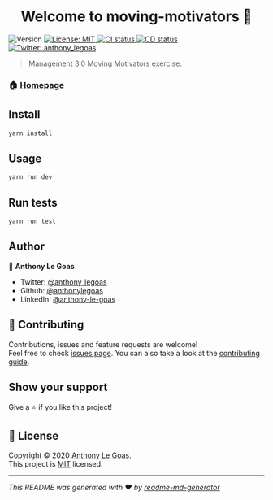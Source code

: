 <h1 align="center">Welcome to moving-motivators 👋</h1>
<p>
  <img alt="Version" src="https://img.shields.io/badge/version-0.0.1-blue.svg?cacheSeconds=2592000" />
  <a href="https://github.com/anthonylegoas/moving-motivators/blob/master/LICENCE" target="_blank">
    <img alt="License: MIT" src="https://img.shields.io/badge/License-MIT-yellow.svg" />
  </a>
  <a href=".github/workflows/ci.yml">
    <img alt="CI status" src="https://github.com/anthonylegoas/moving-motivators/workflows/CI/badge.svg" />
  </a>
  <a href=".github/workflows/cd.yml">
    <img alt="CD status" src="https://github.com/anthonylegoas/moving-motivators/workflows/CD/badge.svg" />
  </a>
  <a href="https://twitter.com/anthony_legoas" target="_blank">
    <img alt="Twitter: anthony_legoas" src="https://img.shields.io/twitter/follow/anthony_legoas.svg?style=social" />
  </a>
</p>

> Management 3.0 Moving Motivators exercise.

### 🏠 [Homepage](https://github.com/anthonylegoas/moving-motivators#readme)

## Install

```sh
yarn install
```

## Usage

```sh
yarn run dev
```

## Run tests

```sh
yarn run test
```

## Author

👤 **Anthony Le Goas**

- Twitter: [@anthony_legoas](https://twitter.com/anthony_legoas)
- Github: [@anthonylegoas](https://github.com/anthonylegoas)
- LinkedIn: [@anthony-le-goas](https://linkedin.com/in/anthony-le-goas)

## 🤝 Contributing

Contributions, issues and feature requests are welcome!<br />Feel free to check [issues page](https://github.com/anthonylegoas/moving-motivators/issues). You can also take a look at the [contributing guide](https://github.com/anthonylegoas/moving-motivators/blob/master/CONTRIBUTING.md).

## Show your support

Give a ⭐️ if you like this project!

## 📝 License

Copyright © 2020 [Anthony Le Goas](https://github.com/anthonylegoas).<br />
This project is [MIT](https://github.com/anthonylegoas/moving-motivators/blob/master/LICENCE) licensed.

---

_This README was generated with ❤️ by [readme-md-generator](https://github.com/kefranabg/readme-md-generator)_
